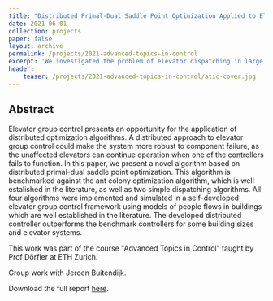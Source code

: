 ```yaml
---
title: "Distributed Primal-Dual Saddle Point Optimization Applied to Elevator Group Control Systems"
date: 2021-06-01
collection: projects
paper: false
layout: archive
permalink: /projects/2021-advanced-topics-in-control
excerpt: 'We investigated the problem of elevator dispatching in large buildings by comparing different existing approaches to a custom distributed primal-dual saddle point optimization algorithm.'
header:
    teaser: /projects/2021-advanced-topics-in-control/atic-cover.jpg
---
```


Abstract
-------

Elevator group control presents an opportunity for the application of distributed optimization algorithms. A distributed approach to elevator group control could make the system more robust to component failure, as the unaffected elevators can continue operation when one of the controllers fails to function. In this paper, we present a novel algorithm based on distributed primal-dual saddle point optimization. This algorithm is benchmarked against the ant colony optimization algorithm, which is well estalished in the literature, as well as two simple dispatching algorithms. All four algorithms were implemented and simulated in a self-developed elevator group control framework using models of people flows in buildings which are well established in the literature. The developed distributed controller outperforms the benchmark controllers for some building sizes and elevator systems.

This work was part of the course "Advanced Topics in Control" taught by Prof Dörfler at ETH Zurich.

Group work with Jeroen Buitendijk.

Download the full report <a href="/files/2021-advanced-topics-in-control/Distributed Primal-Dual Saddle Point Optimization Applied to Elevator Group Control Systems.pdf" target="_blank" rel="noopener noreferrer">here</a>.

